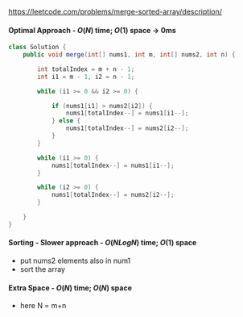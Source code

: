 https://leetcode.com/problems/merge-sorted-array/description/

#### Optimal Approach - $O(N)$ time; $O(1)$ space &rarr; 0ms

```java
class Solution {
    public void merge(int[] nums1, int m, int[] nums2, int n) {

        int totalIndex = m + n - 1;
        int i1 = m - 1, i2 = n - 1;

        while (i1 >= 0 && i2 >= 0) {

            if (nums1[i1] > nums2[i2]) {
                nums1[totalIndex--] = nums1[i1--];
            } else {
                nums1[totalIndex--] = nums2[i2--];
            }
        }

        while (i1 >= 0) {
            nums1[totalIndex--] = nums1[i1--];
        }

        while (i2 >= 0) {
            nums1[totalIndex--] = nums2[i2--];
        }

    }
}
```

#### Sorting - Slower approach - $O(NLogN)$ time; $O(1)$ space 

* put nums2 elements also in num1
* sort the array

#### Extra Space - $O(N)$ time; $O(N)$ space 

* here N = m+n